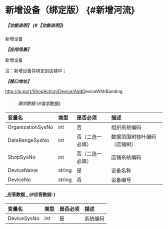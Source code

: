 # 新增设备（绑定版） {#新增河流}

##### _【功能说明】_ {#【功能说明】}

新增设备

_**【应用场景】**_

新增设备

注：新增设备并绑定到店铺中；

_**【接口地址】**_

[http://ip:port/ShopAction/Device/AddD](http://ip:port/OrganizationAction/Customer/AddCustomer)eviceWithBanding

> #### _请求数据_ {#请求数据}

| 变量名 | 类型 | 是否必须 | 描述 |
| :--- | :--- | :--- | :--- |
| OrganizationSysNo | int | 否 | 组织系统编码 |
| DataRangeSysNo | int | 否（二选一必填） | 数据范围树枝叶编码（店铺树） |
| ShopSysNo | int | 否（二选一必填） | 店铺系统编码 |
| DeviceName | string | 是 | 设备名称 |
| DeviceNo | string | 否 | 设备编号 |

#### _应答数据 _ {#应答数据-}

| 变量名 | 类型 | 是否必须 | 描述 |
| :--- | :--- | :--- | :--- |
| DeviceSysNo | int | 是 | 系统编码 |



